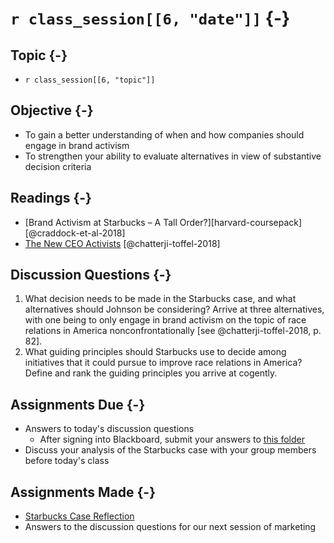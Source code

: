 # `r class_session[[6, "date"]]` {-}

## Topic {-}

- `r class_session[[6, "topic"]]`

## Objective {-}

- To gain a better understanding of when and how companies should engage in
brand activism  
- To strengthen your ability to evaluate alternatives in view of substantive
decision criteria  

## Readings {-}

- [Brand Activism at Starbucks – A Tall Order?][harvard-coursepack]
[@craddock-et-al-2018]  
- [The New CEO Activists][chatterji-toffel-2018] [@chatterji-toffel-2018]

## Discussion Questions {-}

1. What decision needs to be made in the Starbucks case, and what alternatives
should Johnson be considering? Arrive at three alternatives, with one being to
only engage in brand activism on the topic of race relations in America
nonconfrontationally [see @chatterji-toffel-2018, p. 82].
2. What guiding principles should Starbucks use to decide among initiatives that
it could pursue to improve race relations in America? Define and rank the
guiding principles you arrive at cogently.

## Assignments Due {-}

- Answers to today's discussion questions
    - After signing into Blackboard, submit your answers to [this
    folder][discussion-questions-submission-06]
- Discuss your analysis of the Starbucks case with your group members before
today's class

## Assignments Made {-}

- [Starbucks Case Reflection][starbucks-case-reflection]  
- Answers to the discussion questions for our next session of marketing

[discussion-questions-submission-06]: https://blackboard.comm.virginia.edu/webapps/assignment/uploadAssignment?content_id=_191695_1&course_id=_3493_1
[harvard-course-pack]: https://hbsp.harvard.edu/import/850099
[chatterji-toffel-2018]: http://proxy01.its.virginia.edu/login?url=http://search.ebscohost.com/login.aspx?direct=true&db=bth&AN=126916198&site=ehost-live&scope=site
[starbucks-case-reflection]: https://forms.gle/qDGHceG8AGsdTxeC9
[just-case-reflection]: https://forms.gle/S6ddmkJJcT3DnVML7